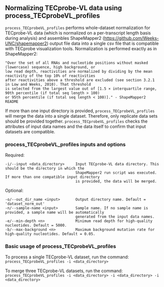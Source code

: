 ## Normalizing TECprobe-VL data using process_TECprobeVL_profiles  

`process_TECprobeVL_profiles` performs whole-dataset normalization for TECprobe-VL data (which is normalized on a per-transcript length basis during analysis) and assembles ShapeMapper2 (https://github.com/Weeks-UNC/shapemapper2) output file data into a single csv file that is compatible with TECprobe visualization tools. Normalization is performed exactly as in ShapeMapper2:

```
"Over the set of all RNAs and nucleotide positions without masked (lowercase) sequence, high background, or
low read depth, reactivities are normalized by dividing by the mean reactivity of the top 10% of reactivities
after reactivities above a threshold are excluded (see section 3.2.1 in Low and Weeks, 2010). That threshold
is selected from the largest value out of [1.5 × interquartile range, 90th percentile (if total seq length > 100)
or 95th percentile (if total seq length < 100)]." - ShapeMapper2 README
```

If more than one input directory is provided, `process_TECprobeVL_profiles` will merge the data into a single dataset. Therefore, only replicate data sets should be provided together. `process_TECprobeVL_profiles` checks the attributes of input data names and the data itself to confirm that input datasets are compatible.

### process_TECprobeVL_profiles inputs and options
  
Required:
```
-i/--input <data_directory>     Input TECprobe-VL data directory. This should be the directory in which the
                                ShapeMapper2 run script was executed. If more than one compatible input directory
                                is provided, the data will be merged.
```
 
Optional:
```
-o/--out_dir_name <input>       Output directory name. Default = 'dataset_norm_out'
-n/--sample-name <input>        Sample name. If no sample name is provided, a sample name will be automatically
                                generated from the input data names.
-e/--min-depth <n>              Minimum read depth for high-quality nucleotides. Default = 5000.
-b/--max-background <n>         Maximum background mutation rate for high-quality nucleotides. Default = 0.05.
```

### Basic usage of process_TECprobeVL_profiles

To process a single TECprobe-VL dataset, run the command: 
`process_TECprobeVL_profiles -i <data_directory>`

To merge three TECprobe-VL datasets, run the command: 
`process_TECprobeVL_profiles -i <data_directory> -i <data_directory> -i <data_directory>`
